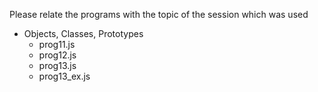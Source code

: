 Please relate the programs with the topic of the session which was used

* Objects, Classes, Prototypes
  + prog11.js
  + prog12.js
  + prog13.js
  + prog13_ex.js